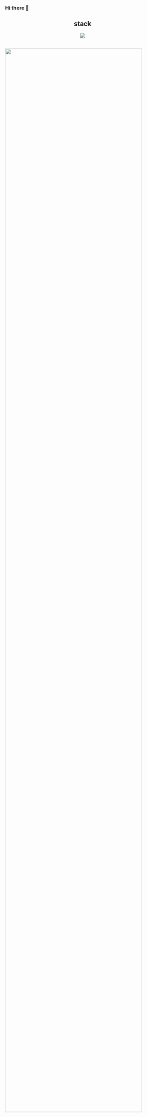 ### Hi there 🙌
<div align=center>
<h2>stack</h2>
<img src="https://img.shields.io/badge/-swift-F05138?style=for-the-badge&logo=swift&logoColor=black">
</div>
<br>
<br>
<a href="https://github.com/ashutosh00710/github-readme-activity-graph">
    <img src="https://github-readme-activity-graph.vercel.app/graph?username=leejh08&theme=react-dark&bg_color=20232a&hide_border=true&line=58A6FF&color=58A6FF" width=94%/>
</a>





